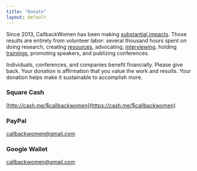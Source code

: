 ```yaml
---
title: "Donate"
layout: default
---
```


Since 2013, CallbackWomen has been making [substantial impacts](testimonials.html).  Those results are entirely from volunteer labor: several thousand hours spent on doing research, creating [resources](http://storify.com/cczona), advocating, [interviewing](), holding [trainings](trainings.html), promoting speakers, and publizing conferences.


Individuals, conferences, and companies benefit financially. Please give back. Your donation is affirmation that you value the work and results. Your donation helps make it sustainable to accomplish  more.


### Square Cash

[http://cash.me/$callbackwomen](https://cash.me/$callbackwomen)

### PayPal

callbackwomen@gmail.com

### Google Wallet

callbackwomen@gmail.com

